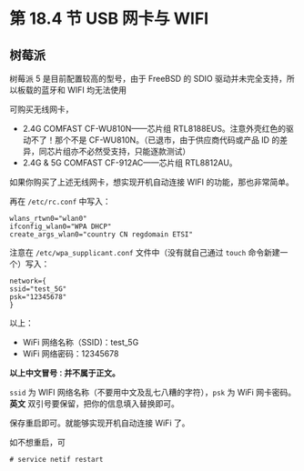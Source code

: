 # 第 18.4 节 USB 网卡与 WIFI


## 树莓派 

树莓派 5 是目前配置较高的型号，由于 FreeBSD 的 SDIO 驱动并未完全支持，所以板载的蓝牙和 WIFI 均无法使用

可购买无线网卡，

- 2.4G COMFAST CF-WU810N——芯片组 RTL8188EUS。注意外壳红色的驱动不了！那个不是 CF-WU810N。（已退市，由于供应商代码或产品 ID 的差异，同芯片组亦不必然受支持，只能逐款测试）
- 2.4G & 5G COMFAST CF-912AC——芯片组 RTL8812AU。

如果你购买了上述无线网卡，想实现开机自动连接 WIFI 的功能，那也非常简单。

再在 `/etc/rc.conf` 中写入：

```shell-session
wlans_rtwn0="wlan0"
ifconfig_wlan0="WPA DHCP"
create_args_wlan0="country CN regdomain ETSI"
```

注意在 `/etc/wpa_supplicant.conf` 文件中（没有就自己通过 `touch` 命令新建一个）写入：

```shell-session
network={
ssid="test_5G"
psk="12345678"
}
```

以上：

- WiFi 网络名称（SSID)：test_5G
- WiFi 网络密码：12345678

**以上中文冒号`：`并不属于正文。**

`ssid` 为 WIFI 网络名称（不要用中文及乱七八糟的字符），`psk` 为 WiFi 网卡密码。**英文** 双引号要保留，把你的信息填入替换即可。

保存重启即可。就能够实现开机自动连接 WiFi 了。

如不想重启，可

```shell-session
# service netif restart
```

